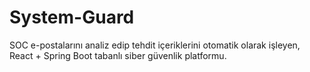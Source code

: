 # System-Guard
SOC e-postalarını analiz edip tehdit içeriklerini otomatik olarak işleyen, React + Spring Boot tabanlı siber güvenlik platformu.
